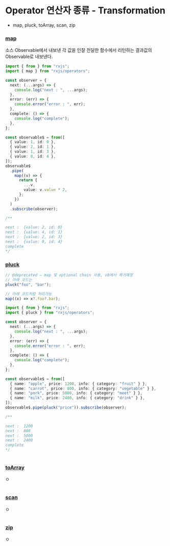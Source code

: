# Operator 연산자 종류 - Transformation

- map, pluck, toArray, scan, zip

### [map](https://rxjs-dev.firebaseapp.com/api/operators/operator)

소스 Observable에서 내보낸 각 값을 인잘 전달한 함수에서 리턴하는 결과값의 Observable로 내보낸다.

```ts
import { from } from "rxjs";
import { map } from "rxjs/operators";

const observer = {
  next: (...args) => {
    console.log("next : ", ...args);
  },
  error: (err) => {
    console.error("error : ", err);
  },
  complete: () => {
    console.log("complete");
  },
};

const observable$ = from([
  { value: 1, id: 0 },
  { value: 2, id: 1 },
  { value: 1, id: 3 },
  { value: 0, id: 4 },
]);
observable$
  .pipe(
    map((v) => {
      return {
        ...v,
        value: v.value * 2,
      };
    })
  )
  .subscribe(observer);

/**

next :  {value: 2, id: 0}
next :  {value: 4, id: 1}
next :  {value: 2, id: 3}
next :  {value: 0, id: 4}
complete
*/
```

### [pluck](https://rxjs-dev.firebaseapp.com/api/operators/pluck)

```ts
// @deprecated — map 및 optional chain 사용, v8에서 제거예정
// 아래 코드는
pluck("foo", "bar");

// 아래 코드처럼 처리가능
map((x) => x?.foo?.bar);

import { from } from "rxjs";
import { pluck } from "rxjs/operators";

const observer = {
  next: (...args) => {
    console.log("next : ", ...args);
  },
  error: (err) => {
    console.error("error : ", err);
  },
  complete: () => {
    console.log("complete");
  },
};

const observable$ = from([
  { name: "apple", price: 1200, info: { category: "fruit" } },
  { name: "carrot", price: 800, info: { category: "vegetable" } },
  { name: "pork", price: 5000, info: { category: "meet" } },
  { name: "milk", price: 2400, info: { category: "drink" } },
]);
observable$.pipe(pluck("price")).subscribe(observer);

/**

next :  1200
next :  800
next :  5000
next :  2400
complete
*/
```

```ts

```

### [toArray]()

ㅇ

```ts

```

### [scan]()

ㅇ

```ts

```

### [zip]()

ㅇ

```ts

```
